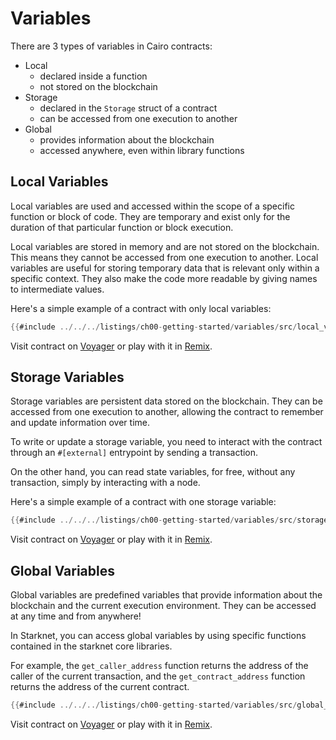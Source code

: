 # Variables

There are 3 types of variables in Cairo contracts:

- Local
  - declared inside a function
  - not stored on the blockchain
- Storage
  - declared in the `Storage` struct of a contract
  - can be accessed from one execution to another
- Global
  - provides information about the blockchain
  - accessed anywhere, even within library functions

## Local Variables

Local variables are used and accessed within the scope of a specific function or block of code. They are temporary and exist only for the duration of that particular function or block execution.

Local variables are stored in memory and are not stored on the blockchain. This means they cannot be accessed from one execution to another. Local variables are useful for storing temporary data that is relevant only within a specific context. They also make the code more readable by giving names to intermediate values.

Here's a simple example of a contract with only local variables:

```rust
{{#include ../../../listings/ch00-getting-started/variables/src/local_variables.cairo}}
```
Visit contract on [Voyager](https://goerli.voyager.online/contract/0x015B3a10F9689BeD741Ca3C210017BC097122CeF76f3cAA191A20ff8b9b56b96) or play with it in [Remix](https://remix.ethereum.org/?#activate=Starknet&url=https://github.com/NethermindEth/StarknetByExample/blob/main/listings/ch00-getting-started/variables/src/local_variables.cairo).

## Storage Variables

Storage variables are persistent data stored on the blockchain. They can be accessed from one execution to another, allowing the contract to remember and update information over time.

To write or update a storage variable, you need to interact with the contract through an `#[external]` entrypoint by sending a transaction.

On the other hand, you can read state variables, for free, without any transaction, simply by interacting with a node.

Here's a simple example of a contract with one storage variable:

```rust
{{#include ../../../listings/ch00-getting-started/variables/src/storage_variables.cairo}}
```
Visit contract on [Voyager](https://goerli.voyager.online/contract/0x06eA827B32875483709b785A7F9e846a52776Cd8D42C3fE696218c2624b0DCCa) or play with it in [Remix](https://remix.ethereum.org/?#activate=Starknet&url=https://github.com/NethermindEth/StarknetByExample/blob/main/listings/ch00-getting-started/variables/src/storage_variables.cairo).

## Global Variables

Global variables are predefined variables that provide information about the blockchain and the current execution environment. They can be accessed at any time and from anywhere!

In Starknet, you can access global variables by using specific functions contained in the starknet core libraries.

For example, the `get_caller_address` function returns the address of the caller of the current transaction, and the `get_contract_address` function returns the address of the current contract.

```rust
{{#include ../../../listings/ch00-getting-started/variables/src/global_variables.cairo}}
```
Visit contract on [Voyager](https://goerli.voyager.online/contract/0x05bD2F3943bd4e030f85678b55b2EC2C1be939e32388530FB20ED967B3Be433F) or play with it in [Remix](https://remix.ethereum.org/?#activate=Starknet&url=https://github.com/NethermindEth/StarknetByExample/blob/main/listings/ch00-getting-started/variables/src/global_variables.cairo).
